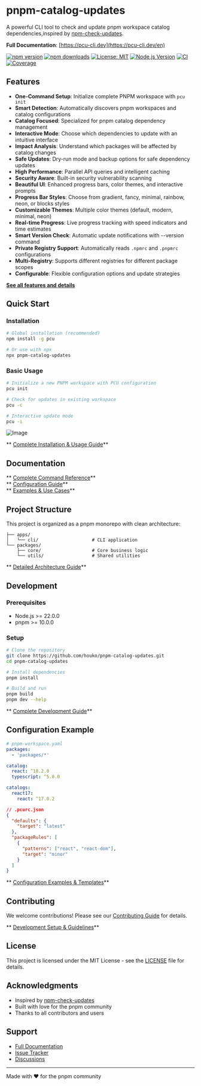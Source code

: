 # pnpm-catalog-updates

A powerful CLI tool to check and update pnpm workspace catalog
dependencies,inspired by
[npm-check-updates](https://github.com/raineorshine/npm-check-updates).

**Full Documentation**: [https://pcu-cli.dev](https://pcu-cli.dev/en)

[![npm version](https://img.shields.io/npm/v/pcu.svg)](https://www.npmjs.com/package/pcu)
[![npm downloads](https://img.shields.io/npm/dm/pcu.svg)](https://www.npmjs.com/package/pcu)
[![License: MIT](https://img.shields.io/badge/License-MIT-yellow.svg)](https://opensource.org/licenses/MIT)
[![Node.js Version](https://img.shields.io/badge/node-%3E%3D22.0.0-brightgreen.svg)](https://nodejs.org/)
[![CI](https://img.shields.io/github/actions/workflow/status/houko/pnpm-catalog-updates/ci.yml?label=CI&logo=github)](https://github.com/houko/pnpm-catalog-updates/actions)
[![Coverage](https://img.shields.io/coveralls/github/houko/pnpm-catalog-updates/main)](https://coveralls.io/github/houko/pnpm-catalog-updates)

## Features

- **One-Command Setup**: Initialize complete PNPM workspace with `pcu init`
- **Smart Detection**: Automatically discovers pnpm workspaces and catalog
  configurations
- **Catalog Focused**: Specialized for pnpm catalog dependency management
- **Interactive Mode**: Choose which dependencies to update with an intuitive
  interface
- **Impact Analysis**: Understand which packages will be affected by catalog
  changes
- **Safe Updates**: Dry-run mode and backup options for safe dependency updates
- **High Performance**: Parallel API queries and intelligent caching
- **Security Aware**: Built-in security vulnerability scanning
- **Beautiful UI**: Enhanced progress bars, color themes, and interactive
  prompts
- **Progress Bar Styles**: Choose from gradient, fancy, minimal, rainbow, neon,
  or blocks styles
- **Customizable Themes**: Multiple color themes (default, modern, minimal,
  neon)
- **Real-time Progress**: Live progress tracking with speed indicators and time
  estimates
- **Smart Version Check**: Automatic update notifications with --version command
- **Private Registry Support**: Automatically reads `.npmrc` and `.pnpmrc`
  configurations
- **Multi-Registry**: Supports different registries for different package scopes
- **Configurable**: Flexible configuration options and update strategies

**[See all features and details](https://pcu-cli.dev/en)**

## Quick Start

### Installation

```bash
# Global installation (recommended)
npm install -g pcu

# Or use with npx
npx pnpm-catalog-updates
```

### Basic Usage

```bash
# Initialize a new PNPM workspace with PCU configuration
pcu init

# Check for updates in existing workspace
pcu -c

# Interactive update mode
pcu -i
```

![Image](https://github.com/user-attachments/assets/f05a970e-c58c-44f1-b3f1-351ae30b4a35)

** [Complete Installation & Usage Guide](https://pcu-cli.dev/en/quickstart)**

## Documentation

** [Complete Command Reference](https://pcu-cli.dev/en/command-reference)**  
** [Configuration Guide](https://pcu-cli.dev/en/configuration)**  
** [Examples & Use Cases](https://pcu-cli.dev/en/examples)**

## Project Structure

This project is organized as a pnpm monorepo with clean architecture:

```text
├── apps/
│   └── cli/                    # CLI application
└── packages/
    ├── core/                   # Core business logic
    └── utils/                  # Shared utilities
```

** [Detailed Architecture Guide](https://pcu-cli.dev/en/development)**

## Development

### Prerequisites

- Node.js >= 22.0.0
- pnpm >= 10.0.0

### Setup

```bash
# Clone the repository
git clone https://github.com/houko/pnpm-catalog-updates.git
cd pnpm-catalog-updates

# Install dependencies
pnpm install

# Build and run
pnpm build
pnpm dev --help
```

** [Complete Development Guide](https://pcu-cli.dev/en/development)**

## Configuration Example

```yaml
# pnpm-workspace.yaml
packages:
  - 'packages/*'

catalog:
  react: ^18.2.0
  typescript: ^5.0.0

catalogs:
  react17:
    react: ^17.0.2
```

```json
// .pcurc.json
{
  "defaults": {
    "target": "latest"
  },
  "packageRules": [
    {
      "patterns": ["react", "react-dom"],
      "target": "minor"
    }
  ]
}
```

** [Configuration Examples & Templates](https://pcu-cli.dev/en/examples)**

## Contributing

We welcome contributions! Please see our [Contributing Guide](CONTRIBUTING.md)
for details.

** [Development Setup & Guidelines](https://pcu-cli.dev/en/development)**

## License

This project is licensed under the MIT License - see the [LICENSE](LICENSE) file
for details.

## Acknowledgments

- Inspired by
  [npm-check-updates](https://github.com/raineorshine/npm-check-updates)
- Built with love for the pnpm community
- Thanks to all contributors and users

## Support

- [Full Documentation](https://pcu-cli.dev/en)
- [Issue Tracker](https://github.com/houko/pnpm-catalog-updates/issues)
- [Discussions](https://github.com/houko/pnpm-catalog-updates/discussions)

---

Made with ❤️ for the pnpm community
